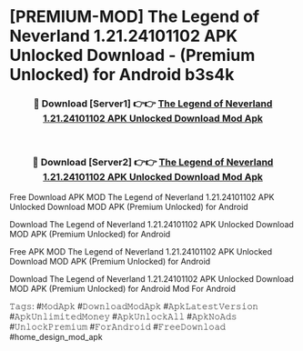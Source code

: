 # [PREMIUM-MOD] The Legend of Neverland 1.21.24101102 APK Unlocked Download - (Premium Unlocked) for Android b3s4k



<div align="center">
<h3>🔴 Download [Server1] 👉👉 <a href="https://momento.my/?title=The_Legend_of_Neverland_1.21.24101102_APK_Unlocked_Download">The Legend of Neverland 1.21.24101102 APK Unlocked Download Mod Apk</a></h3><br>

<h3>🔴 Download [Server2] 👉👉 <a href="https://momento.my/?title=The_Legend_of_Neverland_1.21.24101102_APK_Unlocked_Download">The Legend of Neverland 1.21.24101102 APK Unlocked Download Mod Apk</a></h3>
</div>



Free Download APK MOD The Legend of Neverland 1.21.24101102 APK Unlocked Download MOD APK (Premium Unlocked) for Android

Download The Legend of Neverland 1.21.24101102 APK Unlocked Download MOD APK (Premium Unlocked) for Android

Free APK MOD The Legend of Neverland 1.21.24101102 APK Unlocked Download MOD APK (Premium Unlocked) for Android

Download The Legend of Neverland 1.21.24101102 APK Unlocked Download MOD APK (Premium Unlocked) for Android Mod For Android

𝚃𝚊𝚐𝚜: #𝙼𝚘𝚍𝙰𝚙𝚔 #𝙳𝚘𝚠𝚗𝚕𝚘𝚊𝚍𝙼𝚘𝚍𝙰𝚙𝚔 #𝙰𝚙𝚔𝙻𝚊𝚝𝚎𝚜𝚝𝚅𝚎𝚛𝚜𝚒𝚘𝚗 #𝙰𝚙𝚔𝚄𝚗𝚕𝚒𝚖𝚒𝚝𝚎𝚍𝙼𝚘𝚗𝚎𝚢 #𝙰𝚙𝚔𝚄𝚗𝚕𝚘𝚌𝚔𝙰𝚕𝚕 #𝙰𝚙𝚔𝙽𝚘𝙰𝚍𝚜 #𝚄𝚗𝚕𝚘𝚌𝚔𝙿𝚛𝚎𝚖𝚒𝚞𝚖 #𝙵𝚘𝚛𝙰𝚗𝚍𝚛𝚘𝚒𝚍 #𝙵𝚛𝚎𝚎𝙳𝚘𝚠𝚗𝚕𝚘𝚊𝚍 #home_design_mod_apk
